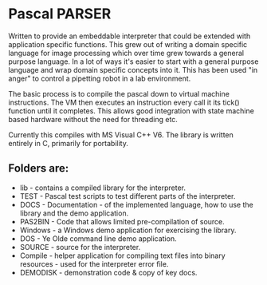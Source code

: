 # Pascal PARSER

Written to provide an embeddable interpreter that could be extended with application specific functions.  This grew out of writing a domain specific language for image processing which over time grew towards a general purpose language.  In a lot of ways it's easier to start with a general purpose language and wrap domain specific concepts into it.  This has been used "in anger" to control a pipetting robot in a lab environment.

The basic process is to compile the pascal down to virtual machine instructions.  The VM then executes an instruction every call it its tick() function until it completes.  This allows good integration with state machine based hardware without the need for threading etc.

Currently this compiles with MS Visual C++ V6.  The library is written entirely in C, primarily for portability.

## Folders are:

* lib - contains a compiled library for the interpreter.
* TEST - Pascal test scripts to test different parts of the interpreter.
* DOCS - Documentation - of the implemented language, how to use the library and the demo application.
* PAS2BIN - Code that allows limited pre-compilation of source.
* Windows - a Windows demo application for exercising the library.
* DOS - Ye Olde command line demo application.
* SOURCE - source for the interpreter.
* Compile - helper application for compiling text files into binary resources - used for the interpreter error file.
* DEMODISK - demonstration code & copy of key docs.
